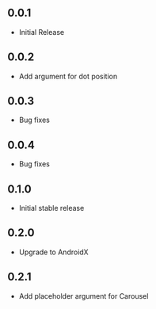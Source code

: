 ## 0.0.1

* Initial Release

## 0.0.2

* Add argument for dot position

## 0.0.3

* Bug fixes

## 0.0.4

* Bug fixes

## 0.1.0

* Initial stable release

## 0.2.0

* Upgrade to AndroidX

## 0.2.1

* Add placeholder argument for Carousel